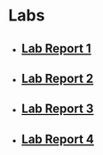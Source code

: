 # Labs
- ## [Lab Report 1](lab-report-1-week-0.md)
- ## [Lab Report 2](lab-report-2-week-1.md)
- ## [Lab Report 3](lab-report-3-week-3.md)
- ## [Lab Report 4]()